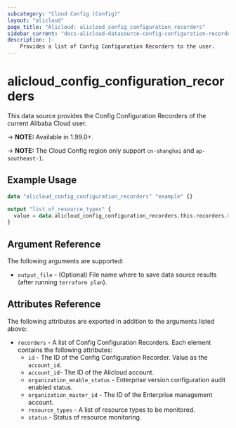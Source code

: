 ```yaml
---
subcategory: "Cloud Config (Config)"
layout: "alicloud"
page_title: "Alicloud: alicloud_config_configuration_recorders"
sidebar_current: "docs-alicloud-datasource-config-configuration-recorders"
description: |-
    Provides a list of Config Configuration Recorders to the user.
---
```


# alicloud\_config\_configuration\_recorders

This data source provides the Config Configuration Recorders of the current Alibaba Cloud user.

-> **NOTE:**  Available in 1.99.0+.

-> **NOTE:** The Cloud Config region only support `cn-shanghai` and `ap-southeast-1`.

## Example Usage

```terraform
data "alicloud_config_configuration_recorders" "example" {}

output "list_of_resource_types" {
  value = data.alicloud_config_configuration_recorders.this.recorders.0.resource_types
}
```

## Argument Reference

The following arguments are supported:

* `output_file` - (Optional) File name where to save data source results (after running `terraform plan`).

## Attributes Reference

The following attributes are exported in addition to the arguments listed above:

* `recorders` - A list of Config Configuration Recorders. Each element contains the following attributes:
    * `id` - The ID of the Config Configuration Recorder. Value as the `account_id`.
    * `account_id`- The ID of the Alicloud account.
    * `organization_enable_status` - Enterprise version configuration audit enabled status.
    * `organization_master_id` - The ID of the Enterprise management account.
    * `resource_types` - A list of resource types to be monitored.
    * `status` - Status of resource monitoring.
